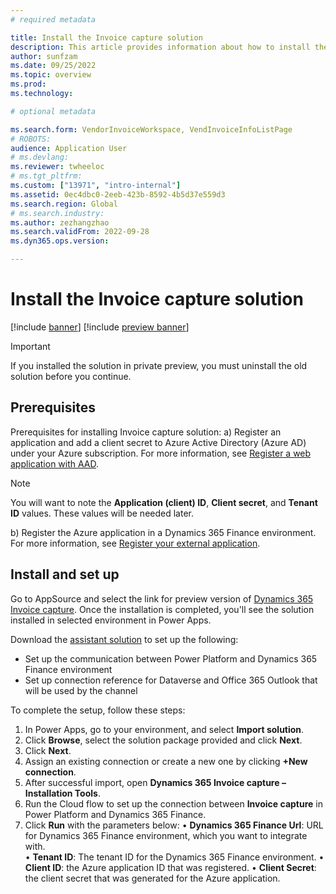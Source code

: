 ```yaml
---
# required metadata

title: Install the Invoice capture solution
description: This article provides information about how to install the Invoice capture solution with integration to Microsoft Dynamics 365 Finance.
author: sunfzam
ms.date: 09/25/2022
ms.topic: overview
ms.prod: 
ms.technology: 

# optional metadata

ms.search.form: VendorInvoiceWorkspace, VendInvoiceInfoListPage
# ROBOTS: 
audience: Application User
# ms.devlang: 
ms.reviewer: twheeloc
# ms.tgt_pltfrm: 
ms.custom: ["13971", "intro-internal"]
ms.assetid: 0ec4dbc0-2eeb-423b-8592-4b5d37e559d3
ms.search.region: Global
# ms.search.industry: 
ms.author: zezhangzhao
ms.search.validFrom: 2022-09-28
ms.dyn365.ops.version: 

---
```


# Install the Invoice capture solution

[!include [banner](../includes/banner.md)]
[!include [preview banner](../includes/preview-banner.md)]

> [!IMPORTANT]
> If you installed the solution in private preview, you must uninstall the old solution before you continue.

## Prerequisites

Prerequisites for installing Invoice capture solution:
a)	Register an application and add a client secret to Azure Active Directory (Azure AD) under your Azure subscription. For more information, see [Register a web application with AAD](../../dev-itpro/data-entities/services-home-page.md#register-a-web-application-with-aad). 

>[!NOTE] 
> You will want to note the **Application (client) ID**, **Client secret**, and **Tenant ID** values. These values will be needed later.

b)	Register the Azure application in a Dynamics 365 Finance environment. For more information, see [Register your external application](../../dev-itpro/data-entities/services-home-page.md#register-your-external-application).

## Install and set up

Go to AppSource and select the link for preview version of [Dynamics 365 Invoice capture](https://appsource.microsoft.com/en-us/product/dynamics-365/mscrm.dynamics365-invoice-capture-preview?flightCodes=invoicecapture). 
Once the installation is completed, you'll see the solution installed in selected environment in Power Apps.

Download the [assistant solution](https://github.com/InvoiceCapture/InstallationTools/releases/download/latest/msdyn_InvoiceCaptureIntallationTools.zip) to set up the following:

-	Set up the communication between Power Platform and Dynamics 365 Finance environment
-	Set up connection reference for Dataverse and Office 365 Outlook that will be used by the channel

To complete the setup, follow these steps:

1.	In Power Apps, go to your environment, and select **Import solution**.
2.	Click **Browse**, select the solution package provided and click **Next**.
3.	Click **Next**.
4.	Assign an existing connection or create a new one by clicking **+New connection**.
5.	After successful import, open **Dynamics 365 Invoice capture – Installation Tools**.
6.	Run the Cloud flow to set up the connection between **Invoice capture** in Power Platform and Dynamics 365 Finance. 
7.	Click **Run** with the parameters below:
    •	**Dynamics 365 Finance Url**: URL for Dynamics 365 Finance environment, which you want to integrate with.  
    •	**Tenant ID**: The tenant ID for the Dynamics 365 Finance environment.
    •	**Client ID**: the Azure application ID that was registered.
    •	**Client Secret**: the client secret that was generated for the Azure application.


